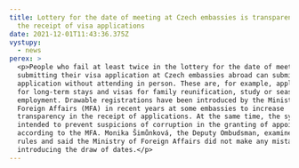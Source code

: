 ```yaml
---
title: Lottery for the date of meeting at Czech embassies is transparent way to
  the receipt of visa applications
date: 2021-12-01T11:43:36.375Z
vystupy:
  - news
perex: >
  <p>People who fail at least twice in the lottery for the date of meeting for
  submitting their visa application at Czech embassies abroad can submit their
  application without attending in person. These are, for example, applicants
  for long-term stays and visas for family reunification, study or seasonal
  employment. Drawable registrations have been introduced by the Ministry of
  Foreign Affairs (MFA) in recent years at some embassies to increase
  transparency in the receipt of applications. At the same time, the system is
  intended to prevent suspicions of corruption in the granting of appointments,
  according to the MFA. Monika Šimůnková, the Deputy Ombudsman, examined the
  rules and said the Ministry of Foreign Affairs did not make any mistakes in
  introducing the draw of dates.</p>
---
```

